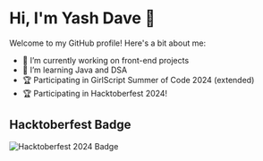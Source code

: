 # Hi, I'm Yash Dave 👋

Welcome to my GitHub profile! Here's a bit about me:

- 🔭 I’m currently working on front-end projects
- 🌱 I’m learning Java and DSA
- 🏆 Participating in GirlScript Summer of Code 2024 (extended)
- 🏆 Participating in Hacktoberfest 2024!

## Hacktoberfest Badge

![Hacktoberfest 2024 Badge](https://holopin.me/yashdave182)
